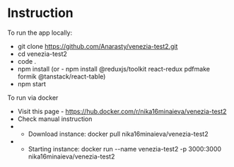 # Instruction
To run the app locally:
- git clone https://github.com/Anarasty/venezia-test2.git
- cd venezia-test2
- code .
- npm install (or - npm install @reduxjs/toolkit react-redux pdfmake formik @tanstack/react-table)
- npm start

To run via docker
- Visit this page - https://hub.docker.com/r/nika16minaieva/venezia-test2
- Check manual instruction 
- - Download instance: docker pull nika16minaieva/venezia-test2
- - Starting instance: docker run --name venezia-test2 -p 3000:3000 nika16minaieva/venezia-test2